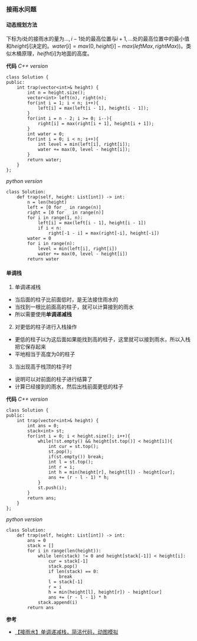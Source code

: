 ### 接雨水问题
#### 动态规划方法
下标为$i$处的接雨水的量为$...,i-1$处的最高位置与$i+1,...$处的最高位置中的最小值和$height[i]$决定的。$water[i]=max(0, height[i] - max(leftMax,rightMax))$。类似木桶原理，$heifht[i]$为地面的高度。

**代码**
*C++ version*
```
class Solution {
public:
    int trap(vector<int>& height) {
        int n = height.size();
        vector<int> left(n), right(n);
        for(int i = 1; i < n; i++){
            left[i] = max(left[i - 1], height[i - 1]);
        }
        for(int i = n - 2; i >= 0; i--){
            right[i] = max(right[i + 1], height[i + 1]);
        }
        int water = 0;
        for(int i = 0; i < n; i++){
            int level = min(left[i], right[i]);
            water += max(0, level - height[i]);
        }
        return water;
    }
};
```
*python version*
```
class Solution:
    def trap(self, height: List[int]) -> int:
        n = len(height)
        left = [0 for _ in range(n)]
        right = [0 for _ in range(n)]
        for i in range(1, n):
            left[i] = max(left[i - 1], height[i - 1])
            if i < n:
                right[-1 - i] = max(right[-i], height[-i])
        water = 0
        for i in range(n):
            level = min(left[i], right[i])
            water += max(0, level - height[i])
        return water
```

#### 单调栈
1. 单调递减栈
 - 当后面的柱子比前面低时，是无法接住雨水的
 - 当找到一根比前面高的柱子，就可以计算接到的雨水
 - 所以需要使用**单调递减栈**
2. 对更低的柱子进行入栈操作
 - 更低的柱子以为这后面如果能找到高的柱子，这里就可以接到雨水，所以入栈把它保存起来
 - 平地相当于高度为0的柱子
3. 当出现高于栈顶的柱子时
 - 说明可以对前面的柱子进行结算了
 - 计算已经接到的雨水，然后出栈前面更低的柱子

**代码**
*C++ version*
```
class Solution {
public:
    int trap(vector<int>& height) {
        int ans = 0;
        stack<int> st;
        for(int i = 0; i < height.size(); i++){
            while(!st.empty() && height[st.top()] < height[i]){
                int cur = st.top();
                st.pop();
                if(st.empty()) break;
                int l = st.top();
                int r = i;
                int h = min(height[r], height[l]) - height[cur];
                ans += (r - l - 1) * h;
            }
            st.push(i);
        }
        return ans;
    }
};
```

*python version*
```
class Solution:
    def trap(self, height: List[int]) -> int:
        ans = 0
        stack = []
        for i in range(len(height)):
            while len(stack) != 0 and height[stack[-1]] < height[i]:
                cur = stack[-1]
                stack.pop()
                if len(stack) == 0:
                    break
                l = stack[-1]
                r = i
                h = min(height[l], height[r]) - height[cur]
                ans += (r - l - 1) * h
            stack.append(i)
        return ans
```

**参考**
 - [【接雨水】单调递减栈，简洁代码，动图模拟](https://leetcode.cn/problems/trapping-rain-water/solution/trapping-rain-water-by-ikaruga/)